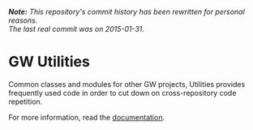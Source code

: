 ***Note:** This repository's commit history has been rewritten for personal reasons.*  
*The last real commit was on 2015-01-31.*

# GW Utilities

Common classes and modules for other GW projects, Utilities provides frequently used code in order to cut down on cross-repository code repetition.

For more information, read the [documentation](documentation/index.md).
